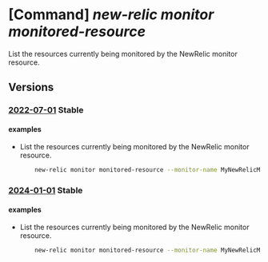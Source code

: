 # [Command] _new-relic monitor monitored-resource_

List the resources currently being monitored by the NewRelic monitor resource.

## Versions

### [2022-07-01](/Resources/mgmt-plane/L3N1YnNjcmlwdGlvbnMve30vcmVzb3VyY2Vncm91cHMve30vcHJvdmlkZXJzL25ld3JlbGljLm9ic2VydmFiaWxpdHkvbW9uaXRvcnMve30vbW9uaXRvcmVkcmVzb3VyY2Vz/2022-07-01.xml) **Stable**

<!-- mgmt-plane /subscriptions/{}/resourcegroups/{}/providers/newrelic.observability/monitors/{}/monitoredresources 2022-07-01 -->

#### examples

- List the resources currently being monitored by the NewRelic monitor resource.
    ```bash
        new-relic monitor monitored-resource --monitor-name MyNewRelicMonitor --resource-group MyResourceGroup
    ```

### [2024-01-01](/Resources/mgmt-plane/L3N1YnNjcmlwdGlvbnMve30vcmVzb3VyY2Vncm91cHMve30vcHJvdmlkZXJzL25ld3JlbGljLm9ic2VydmFiaWxpdHkvbW9uaXRvcnMve30vbW9uaXRvcmVkcmVzb3VyY2Vz/2024-01-01.xml) **Stable**

<!-- mgmt-plane /subscriptions/{}/resourcegroups/{}/providers/newrelic.observability/monitors/{}/monitoredresources 2024-01-01 -->

#### examples

- List the resources currently being monitored by the NewRelic monitor resource.
    ```bash
        new-relic monitor monitored-resource --monitor-name MyNewRelicMonitor --resource-group MyResourceGroup
    ```
